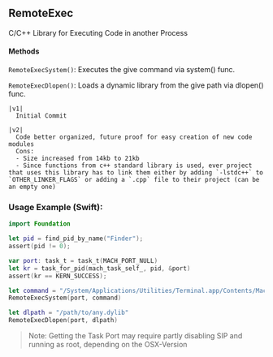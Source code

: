 ## RemoteExec
C/C++ Library for Executing Code in another Process 




#### Methods
`RemoteExecSystem()`: Executes the give command via system() func.

`RemoteExecDlopen()`: Loads a dynamic library from the give path via dlopen() func.


```
|v1|
  Initial Commit

|v2|
  Code better organized, future proof for easy creation of new code modules
  Cons:
  - Size increased from 14kb to 21kb
  - Since functions from c++ standard library is used, ever project that uses this library has to link them either by adding `-lstdc++` to `OTHER_LINKER_FLAGS` or adding a `.cpp` file to their project (can be an empty one)
```


### Usage Example (Swift):
```Swift
import Foundation

let pid = find_pid_by_name("Finder");
assert(pid != 0);

var port: task_t = task_t(MACH_PORT_NULL)
let kr = task_for_pid(mach_task_self_, pid, &port)
assert(kr == KERN_SUCCESS);

let command = "/System/Applications/Utilities/Terminal.app/Contents/MacOS/Terminal &";
RemoteExecSystem(port, command)

let dlpath = "/path/to/any.dylib"
RemoteExecDlopen(port, dlpath)

```

> Note:
Getting the Task Port may require partly disabling SIP and running as root, depending on the OSX-Version
